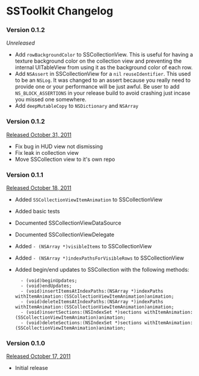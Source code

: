 # SSToolkit Changelog

### Version 0.1.2

*Unreleased*

* Add `rowBackgroundColor` to SSCollectionView. This is useful for having a texture background color on the collection view and preventing the internal UITableView from using it as the background color of each row.
* Add `NSAssert` in SSCollectionView for a `nil` `reuseIdentifier`. This used to be an `NSLog`. It was changed to an assert because you really need to provide one or your performance will be just awful. Be user to add `NS_BLOCK_ASSERTIONS` in your release build to avoid crashing just incase you missed one somewhere.
* Add `deepMutableCopy` to `NSDictionary` and `NSArray`

### Version 0.1.2

[Released October 31, 2011](https://github.com/samsoffes/sstoolkit/tree/0.1.2)

* Fix bug in HUD view not dismissing
* Fix leak in collection view
* Move SSCollection view to it's own repo


### Version 0.1.1

[Released October 18, 2011](https://github.com/samsoffes/sstoolkit/tree/0.1.1)

* Added `SSCollectionViewItemAnimation` to SSCollectionView

* Added basic tests

* Documented SSCollectionViewDataSource

* Documented SSCollectionViewDelegate

* Added `- (NSArray *)visibleItems` to SSCollectionView

* Added `- (NSArray *)indexPathsForVisibleRows` to SSCollectionView

* Added begin/end updates to SSCollection with the following methods:    

        - (void)beginUpdates;
        - (void)endUpdates;
        - (void)insertItemsAtIndexPaths:(NSArray *)indexPaths withItemAnimation:(SSCollectionViewItemAnimation)animation;
        - (void)deleteItemsAtIndexPaths:(NSArray *)indexPaths withItemAnimation:(SSCollectionViewItemAnimation)animation;
        - (void)insertSections:(NSIndexSet *)sections withItemAnimation:(SSCollectionViewItemAnimation)animation;
        - (void)deleteSections:(NSIndexSet *)sections withItemAnimation:(SSCollectionViewItemAnimation)animation;

### Version 0.1.0

[Released October 17, 2011](https://github.com/samsoffes/sstoolkit/tree/0.1.0)

* Initial release
